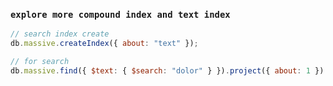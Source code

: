 ### `explore more compound index and text index`

```js
// search index create
db.massive.createIndex({ about: "text" });

// for search
db.massive.find({ $text: { $search: "dolor" } }).project({ about: 1 })
```
